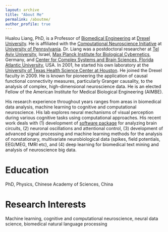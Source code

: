 ```yaml
---
layout: archive
title: "About Me"
permalink: /aboutme/
author_profile: true
---
```


Hualou Liang, PhD, is a Professor of [Biomedical Engineering](https://drexel.edu/biomed/) at [Drexel University](https://drexel.edu/). He is affiliated with the [Computational Neuroscience Initiative](https://cni.upenn.edu/) at [University of Pennsylvania](https://home.www.upenn.edu/). Dr. Liang was a postdoctoral researcher at [Tel Aviv University](https://english.tau.ac.il), Israel, [Max Planck Institute for Biological Cybernetics](https://www.kyb.tuebingen.mpg.de/2549/en), Germany, and [Center for Complex Systems and Brain Sciences, Florida Atlantic University](https://www.fau.edu/), USA. In 2001, he started his own laboratory at the [University of Texas Health Science Center at Houston](https://www.uth.edu/). He joined the Drexel faculty in 2009. He is known for pioneering the application of causal functional connectivity measures, particularly Granger causality, to the analysis of complex, high-dimensional neuroscience data. He is an elected Fellow of the American Institute for Medical Biological Engineering (AIMBE).

His research experience throughout years ranges from areas in biomedical data analysis, machine learning to cognitive and computational neuroscience. His lab explores neural mechanisms of visual perception during various cognitive tasks using computational approaches. His recent work deals with (1) development of [software package](https://brain-smart.org/) for analyzing brain circuits, (2) neuronal oscillations and attentional control, (3) development of advanced signal processing and machine learning methods for the analysis of nonstationary, multivariate neurobiological data (spikes, field potentials, EEG/MEG, fMRI etc), and (4) deep learning for biomedical text mining and analysis of neuroscience big data.

Education
======
PhD, Physics, Chinese Academy of Sciences, China

Research Interests
======
Machine learning, cognitive and computational neuroscience, neural data science, biomedical natural language processing
